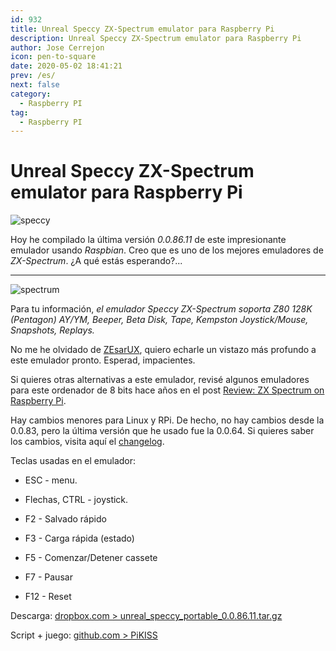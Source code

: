 ```yaml
---
id: 932
title: Unreal Speccy ZX-Spectrum emulator para Raspberry Pi
description: Unreal Speccy ZX-Spectrum emulator para Raspberry Pi
author: Jose Cerrejon
icon: pen-to-square
date: 2020-05-02 18:41:21
prev: /es/
next: false
category:
  - Raspberry PI
tag:
  - Raspberry PI
---
```


# Unreal Speccy ZX-Spectrum emulator para Raspberry Pi

![speccy](/images/spectrum_01.jpg)

Hoy he compilado la última versión *0.0.86.11* de este impresionante emulador usando *Raspbian*. Creo que es uno de los mejores emuladores de *ZX-Spectrum*. ¿A qué estás esperando?...

- - -
![spectrum](/images/2015/04/spectrum.png)

Para tu información, *el emulador Speccy ZX-Spectrum soporta Z80 128K (Pentagon) AY/YM, Beeper, Beta Disk, Tape, Kempston Joystick/Mouse, Snapshots, Replays.*

No me he olvidado de [ZEsarUX](https://github.com/chernandezba/zesarux), quiero echarle un vistazo más profundo a este emulador pronto. Esperad, impacientes.

Si quieres otras alternativas a este emulador, revisé algunos emuladores para este ordenador de 8 bits hace años en el post [Review: ZX Spectrum on Raspberry Pi](/post.php?id=788).

Hay cambios menores para Linux y RPi. De hecho, no hay cambios desde la 0.0.83, pero la última versión que he usado fue la 0.0.64. Si quieres saber los cambios, visita aquí el [changelog](https://bitbucket.org/djdron/unrealspeccyp/wiki/changelog).

Teclas usadas en el emulador:

* ESC - menu.

* Flechas, CTRL - joystick.

* F2 - Salvado rápido

* F3 - Carga rápida (estado)

* F5 - Comenzar/Detener cassete

* F7 - Pausar

* F12 - Reset

Descarga: [dropbox.com > unreal_speccy_portable_0.0.86.11.tar.gz](https://www.dropbox.com/s/uhpryw4su15fck0/unreal_speccy_portable_0.0.86.11.tar.gz?dl=0)

Script + juego: [github.com > PiKISS](https://github.com/jmcerrejon/PiKISS)
